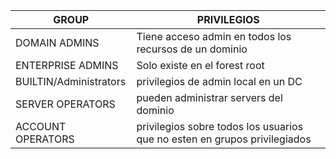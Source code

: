 
| GROUP                  | PRIVILEGIOS                                                               |
| ---------------------- | ------------------------------------------------------------------------- |
| DOMAIN ADMINS          | Tiene acceso admin en todos los recursos de un dominio                    |
| ENTERPRISE ADMINS      | Solo existe en el forest root                                             |
| BUILTIN/Administrators | privilegios de admin local en un DC                                       |
| SERVER OPERATORS       | pueden administrar servers del dominio                                    |
| ACCOUNT OPERATORS      | privilegios sobre todos los usuarios que no esten en grupos privilegiados |

